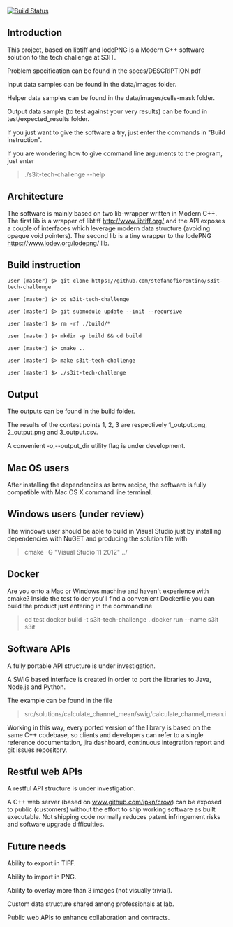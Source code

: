 [![Build Status](https://travis-ci.org/stefanofiorentino/s3it-tech-challenge.svg?branch=master)](https://travis-ci.org/stefanofiorentino/s3it-tech-challenge)

## Introduction
This project, based on libtiff and lodePNG is a Modern C++ software solution to the tech challenge at S3IT.

Problem specification can be found in the specs/DESCRIPTION.pdf

Input data samples can be found in the data/images folder.

Helper data samples can be found in the data/images/cells-mask folder.

Output data sample (to test against your very results) can be found in test/expected_results folder.

If you just want to give the software a try, just enter the commands in "Build instruction".

If you are wondering how to give command line arguments to the program, just enter 
> ./s3it-tech-challenge --help
  
## Architecture
The software is mainly based on two lib-wrapper written in Modern C++.
The first lib is a wrapper of libtiff http://www.libtiff.org/ and the API exposes a couple of interfaces which leverage modern data structure (avoiding opaque void pointers).
The second lib is a tiny wrapper to the lodePNG https://www.lodev.org/lodepng/ lib.

## Build instruction

    user (master) $> git clone https://github.com/stefanofiorentino/s3it-tech-challenge 

    user (master) $> cd s3it-tech-challenge 

    user (master) $> git submodule update --init --recursive

    user (master) $> rm -rf ./build/*

    user (master) $> mkdir -p build && cd build

    user (master) $> cmake ..

    user (master) $> make s3it-tech-challenge

    user (master) $> ./s3it-tech-challenge

## Output
The outputs can be found in the build folder. 

The results of the contest points 1, 2, 3 are respectively 1_output.png, 2_output.png and 3_output.csv.

A convenient -o,--output_dir utility flag is under development.

## Mac OS users
After installing the dependencies as brew recipe, the software is fully compatible with Mac OS X command line terminal.

## Windows users (under review)
The windows user should be able to build in Visual Studio just by installing dependencies with NuGET and producing the solution file with 
> cmake -G "Visual Studio 11 2012" ../

## Docker 
Are you onto a Mac or Windows machine and haven't experience with cmake? Inside the test folder you'll find a convenient Dockerfile you can build the product just entering in the commandline
> cd test
> docker build -t s3it-tech-challenge .
> docker run --name s3it s3it

## Software APIs
A fully portable API structure is under investigation. 

A SWIG based interface is created in order to port the libraries to Java, Node.js and Python.

The example can be found in the file
> src/solutions/calculate_channel_mean/swig/calculate_channel_mean.i

Working in this way, every ported version of the library is based on the same C++ codebase, so clients and developers can refer to a single reference documentation, jira dashboard, continuous integration report and git issues repository. 

## Restful web APIs
A restful API structure is under investigation. 

A C++ web server (based on www.github.com/ipkn/crow) can be exposed to public (customers) without the effort to ship working software as built executable.
Not shipping code normally reduces patent infringement risks and software upgrade difficulties. 

## Future needs
Ability to export in TIFF.

Ability to import in PNG.

Ability to overlay more than 3 images (not visually trivial).

Custom data structure shared among professionals at lab.

Public web APIs to enhance collaboration and contracts.
